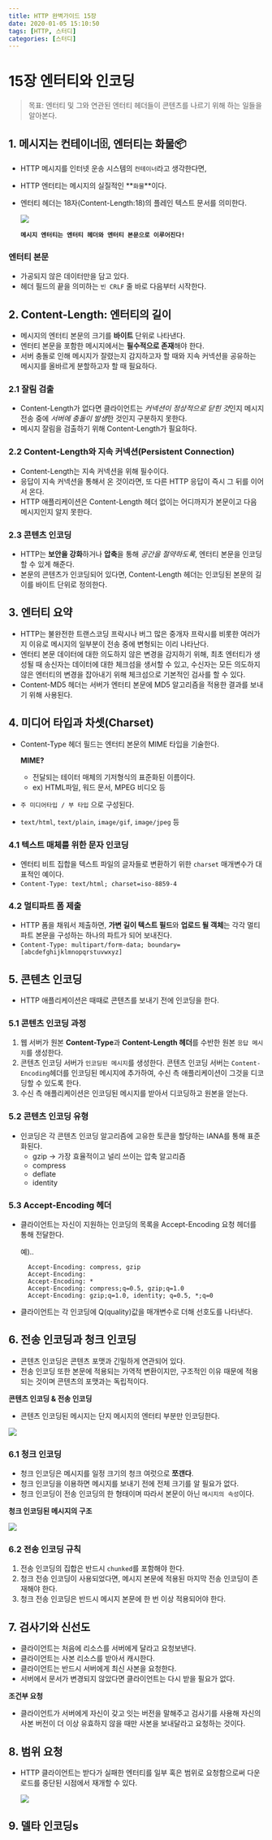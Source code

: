 ```yaml
---
title: HTTP 완벽가이드 15장
date: 2020-01-05 15:10:50
tags: [HTTP, 스터디]
categories: [스터디]
---
```

# 15장 엔터티와 인코딩

> 목표: 엔터티 및 그와 연관된 엔터티 헤더들이 콘텐츠를 나르기 위해 하는 일들을 알아본다.

## 1. 메시지는 **컨테이너**🗄, 엔터티는 **화물**📦

- HTTP 메시지를 인터넷 운송 시스템의 `컨테이너`라고 생각한다면,
- HTTP 엔터티는 메시지의 실질적인 **`화물`**이다.
- 엔터티 헤더는 18자(Content-Length:18)의 플레인 텍스트 문서를 의미한다.

    ![](/images/http-guide-chap15_1.png)


    **`메시지 엔터티는 엔터티 헤더와 엔터티 본문으로 이루어진다!`**

### 엔터티 본문

- 가공되지 않은 데이터만을 담고 있다.
- 헤더 필드의 끝을 의미하는 `빈 CRLF` 줄 바로 다음부터 시작한다.

## 2. Content-Length: 엔터티의 길이

- 메시지의 엔터티 본문의 크기를 **바이트** 단위로 나타낸다.
- 엔터티 본문을 포함한 메시지에서는 **필수적으로 존재**해야 한다.
- 서버 충돌로 인해 메시지가 잘렸는지 감지하고자 할 때와 지속 커넥션을 공유하는 메시지를 올바르게 분할하고자 할 때 필요하다.

### 2.1 잘림 검출

- Content-Length가 없다면 클라이언트는 *커넥션이 정상적으로 닫힌 것*인지 메시지 전송 중에 *서버에 충돌이 발생*한 것인지 구분하지 못한다.
- 메시지 잘림을 검출하기 위해 Content-Length가 필요하다.

### 2.2 Content-Length와 지속 커넥션(Persistent Connection)

- Content-Length는 지속 커넥션을 위해 필수이다.
- 응답이 지속 커넥션을 통해서 온 것이라면, 또 다른 HTTP 응답이 즉시 그 뒤를 이어서 온다.
- HTTP 애플리케이션은 Content-Length 헤더 없이는 어디까지가 본문이고 다음 메시지인지 알지 못한다.

### 2.3 콘텐츠 인코딩

- HTTP는 **보안을 강화**하거나 **압축**을 통해 *공간을 절약하도록*, 엔터티 본문을 인코딩할 수 있게 해준다.
- 본문의 콘텐츠가 인코딩되어 있다면, Content-Length 헤더는 인코딩된 본문의 길이를 바이트 단위로 정의한다.

## 3. 엔터티 요약

- HTTP는 불완전한 트랜스코딩 프락시나 버그 많은 중개자 프락시를 비롯한 여러가지 이유로 메시지의 일부분이 전송 중에 변형되는 이리 나타난다.
- 엔터티 본문 데이터에 대한 의도하지 않은 변경을 감지하기 위해, 최초 엔터티가 생성될 때 송신자는 데이터에 대한 체크섬을 생서할 수 있고, 수신자는 모든 의도하지 않은 엔터티의 변경을 잡아내기 위해 체크섬으로 기본적인 검사를 할 수 있다.
- Content-MD5 헤더는 서버가 엔터티 본문에 MD5 알고리즘을 적용한 결과를 보내기 위해 사용된다.

## 4. 미디어 타입과 차셋(Charset)

- Content-Type 헤더 필드는 엔터티 본문의 MIME 타입을 기술한다.

    **MIME?**

    - 전달되는 테이터 매체의 기저형식의 표준화된 이름이다.
    - ex) HTML파일, 워드 문서, MPEG 비디오 등
- `주 미디어타입 / 부 타입` 으로 구성된다.
- `text/html`, `text/plain`, `image/gif`, `image/jpeg` 등

### 4.1 텍스트 매체를 위한 문자 인코딩

- 엔터티 비트 집합을 텍스트 파일의 글자들로 변환하기 위한 `charset` 매개변수가 대표적인 예이다.
- `Content-Type: text/html; charset=iso-8859-4`

### 4.2 멀티파트 폼 제출

- HTTP 폼을 채워서 제출하면, **가변 길이 텍스트 필드**와 **업로드 될 객체**는 각각 멀티파트 본문을 구성하는 하나의 파트가 되어 보내진다.
- `Content-Type: multipart/form-data; boundary=[abcdefghijklmnopqrstuvwxyz]`

## 5. 콘텐츠 인코딩

- HTTP 애플리케이션은 때때로 콘텐츠를 보내기 전에 인코딩을 한다.

### 5.1 콘텐츠 인코딩 과정

1. 웹 서버가 원본 **Content-Type**과 **Content-Length 헤더**를 수반한 원본 `응답 메시지`를 생성한다.
2. 콘텐츠 인코딩 서버가 `인코딩된 메시지`를 생성한다. 콘텐츠 인코딩 서버는 `Content-Encoding`헤더를 인코딩된 메시지에 추가하여, 수신 측 애플리케이션이 그것을 디코딩할 수 있도록 한다.
3. 수신 측 애플리케이션은 인코딩된 메시지를 받아서 디코딩하고 원본을 얻는다.

### 5.2 콘텐츠 인코딩 유형

- 인코딩은 각 콘텐츠 인코딩 알고리즘에 고유한 토큰을 할당하는 IANA를 통해 표준화된다.
    - gzip → 가장 효율적이고 널리 쓰이는 압축 알고리즘
    - compress
    - deflate
    - identity

### 5.3 Accept-Encoding 헤더

- 클라이언트는 자신이 지원하는 인코딩의 목록을 Accept-Encoding 요청 헤더를 통해 전달한다.

    예)..

        Accept-Encoding: compress, gzip
        Accept-Encoding:
        Accept-Encoding: *
        Accept-Encoding: compress;q=0.5, gzip;q=1.0
        Accept-Encoding: gzip;q=1.0, identity; q=0.5, *;q=0

- 클라이언트는 각 인코딩에 Q(quality)값을 매개변수로 더해 선호도를 나타낸다.

## 6. 전송 인코딩과 청크 인코딩

- 콘텐츠 인코딩은 콘텐츠 포맷과 긴밀하게 연관되어 있다.
- 전송 인코딩 또한 본문에 적용되는 가역적 변환이지만, 구조적인 이유 때문에 적용되는 것이며 콘텐츠의 포맷과는 독립적이다.

**콘텐츠 인코딩 & 전송 인코딩**

- 콘텐츠 인코딩된 메시지는 단지 메시지의 엔터티 부분만 인코딩한다.

![](/images/http-guide-chap15_2.png)

### 6.1 청크 인코딩

- 청크 인코딩은 메시지를 일정 크기의 청크 여럿으로 **쪼갠다**.
- 청크 인코딩을 이용하면 메시지를 보내기 전에 전체 크기를 알 필요가 없다.
- 청크 인코딩이 전송 인코딩의 한 형태이며 따라서 본문이 아닌 `메시지의 속성`이다.

**청크 인코딩된 메시지의 구조**

![](/images/http-guide-chap15_3.png)

### 6.2 전송 인코딩 규칙

1. 전송 인코딩의 집합은 반드시 `chunked`를 포함해야 한다.
2. 청크 전송 인코딩이 사용되었다면, 메시지 본문에 적용된 마지막 전송 인코딩이 존재해야 한다.
3. 청크 전송 인코딩은 반드시 메시지 본문에 한 번 이상 적용되어야 한다.

## 7. 검사기와 신선도

- 클라이언트는 처음에 리소스를 서버에게 달라고 요청보낸다.
- 클라이언트는 사본 리소스를 받아서 캐시한다.
- 클라이언트는 반드시 서버에게 최신 사본을 요청한다.
- 서버에서 문서가 변경되지 않았다면 클라이언트는 다시 받을 필요가 없다.

**조건부 요청**

- 클라이언트가 서버에게 자신이 갖고 잇는 버전을 말해주고 검사기를 사용해 자신의 사본 버전이 더 이상 유효하지 않을 때만 사본을 보내달라고 요청하는 것이다.

## 8. 범위 요청

- HTTP 클라이언트는 받다가 실패한 엔터티를 일부 혹은 범위로 요청함으로써 다운로드를 중단된 시점에서 재개할 수 있다.

    ![](/images/http-guide-chap15_4.png)

## 9. 델타 인코딩s